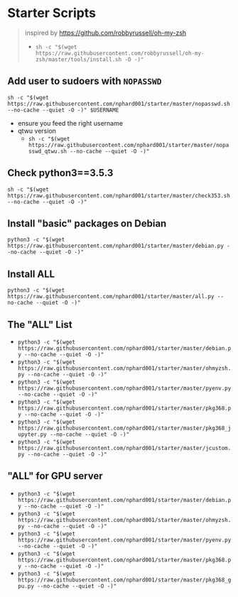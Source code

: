 # Starter Scripts
> inspired by https://github.com/robbyrussell/oh-my-zsh
> + `sh -c "$(wget https://raw.githubusercontent.com/robbyrussell/oh-my-zsh/master/tools/install.sh -O -)"`


## Add user to sudoers with `NOPASSWD`
`
sh -c "$(wget https://raw.githubusercontent.com/nphard001/starter/master/nopasswd.sh --no-cache --quiet -O -)" $USERNAME
`
+ ensure you feed the right username
+ qtwu version
    + `
sh -c "$(wget https://raw.githubusercontent.com/nphard001/starter/master/nopasswd_qtwu.sh --no-cache --quiet -O -)"
`

## Check python3==3.5.3
`
sh -c "$(wget https://raw.githubusercontent.com/nphard001/starter/master/check353.sh --no-cache --quiet -O -)"
`

## Install "basic" packages on Debian
`
python3 -c "$(wget https://raw.githubusercontent.com/nphard001/starter/master/debian.py --no-cache --quiet -O -)"
`

## Install ALL
`
python3 -c "$(wget https://raw.githubusercontent.com/nphard001/starter/master/all.py --no-cache --quiet -O -)"
`

## The "ALL" List
+ `
python3 -c "$(wget https://raw.githubusercontent.com/nphard001/starter/master/debian.py --no-cache --quiet -O -)"
`
+ `
python3 -c "$(wget https://raw.githubusercontent.com/nphard001/starter/master/ohmyzsh.py --no-cache --quiet -O -)"
`
+ `
python3 -c "$(wget https://raw.githubusercontent.com/nphard001/starter/master/pyenv.py --no-cache --quiet -O -)"
`
+ `
python3 -c "$(wget https://raw.githubusercontent.com/nphard001/starter/master/pkg368.py --no-cache --quiet -O -)"
`
+ `
python3 -c "$(wget https://raw.githubusercontent.com/nphard001/starter/master/pkg368_jupyter.py --no-cache --quiet -O -)"
`
+ `
python3 -c "$(wget https://raw.githubusercontent.com/nphard001/starter/master/jcustom.py --no-cache --quiet -O -)"
`

## "ALL" for GPU server
+ `
python3 -c "$(wget https://raw.githubusercontent.com/nphard001/starter/master/debian.py --no-cache --quiet -O -)"
`
+ `
python3 -c "$(wget https://raw.githubusercontent.com/nphard001/starter/master/ohmyzsh.py --no-cache --quiet -O -)"
`
+ `
python3 -c "$(wget https://raw.githubusercontent.com/nphard001/starter/master/pyenv.py --no-cache --quiet -O -)"
`
+ `
python3 -c "$(wget https://raw.githubusercontent.com/nphard001/starter/master/pkg368.py --no-cache --quiet -O -)"
`
+ `
python3 -c "$(wget https://raw.githubusercontent.com/nphard001/starter/master/pkg368_gpu.py --no-cache --quiet -O -)"
`